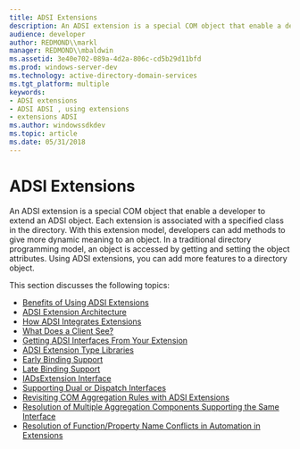 ```yaml
---
title: ADSI Extensions
description: An ADSI extension is a special COM object that enable a developer to extend an ADSI object.
audience: developer
author: REDMOND\\markl
manager: REDMOND\\mbaldwin
ms.assetid: 3e40e702-089a-4d2a-806c-cd5b29d11bfd
ms.prod: windows-server-dev
ms.technology: active-directory-domain-services
ms.tgt_platform: multiple
keywords:
- ADSI extensions
- ADSI ADSI , using extensions
- extensions ADSI
ms.author: windowssdkdev
ms.topic: article
ms.date: 05/31/2018
---
```


# ADSI Extensions

An ADSI extension is a special COM object that enable a developer to extend an ADSI object. Each extension is associated with a specified class in the directory. With this extension model, developers can add methods to give more dynamic meaning to an object. In a traditional directory programming model, an object is accessed by getting and setting the object attributes. Using ADSI extensions, you can add more features to a directory object.

This section discusses the following topics:

-   [Benefits of Using ADSI Extensions](benefits-of-using-adsi-extensions.md)
-   [ADSI Extension Architecture](adsi-extension-architecture.md)
-   [How ADSI Integrates Extensions](adsi-and-extensions.md)
-   [What Does a Client See?](what-does-a-client-see.md)
-   [Getting ADSI Interfaces From Your Extension](getting-adsi-interfaces-from-your-extension.md)
-   [ADSI Extension Type Libraries](adsi-extension-type-libraries.md)
-   [Early Binding Support](early-binding-support.md)
-   [Late Binding Support](late-binding-support.md)
-   [IADsExtension Interface](iadsextension-interface.md)
-   [Supporting Dual or Dispatch Interfaces](supporting-dual-or-dispatch-interfaces.md)
-   [Revisiting COM Aggregation Rules with ADSI Extensions](revisiting-com-aggregation-rules-with-adsi-extensions.md)
-   [Resolution of Multiple Aggregation Components Supporting the Same Interface](resolution-of-multiple-aggregation-components-supporting-the-same-interface.md)
-   [Resolution of Function/Property Name Conflicts in Automation in Extensions](resolution-of-functionproperty-name-conflicts-in-automation-in-extensions.md)

 

 




